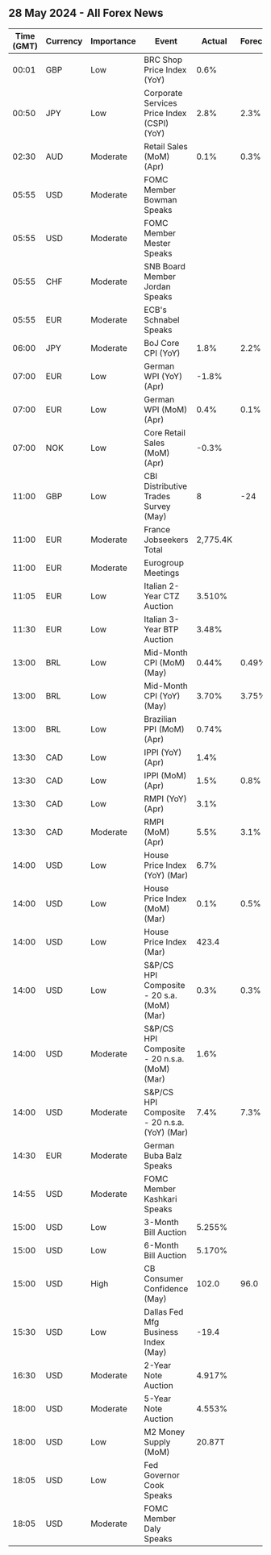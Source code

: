 ## 28 May 2024 - All Forex News

| Time (GMT) | Currency | Importance | Event | Actual | Forecast | Previous |
|------|----------|------------|-------|--------|----------|----------|
| 00:01 | GBP | Low | BRC Shop Price Index (YoY) | 0.6% |  | 0.8% |
| 00:50 | JPY | Low | Corporate Services Price Index (CSPI) (YoY) | 2.8% | 2.3% | 2.3% |
| 02:30 | AUD | Moderate | Retail Sales (MoM) (Apr) | 0.1% | 0.3% | -0.4% |
| 05:55 | USD | Moderate | FOMC Member Bowman Speaks |  |  |  |
| 05:55 | USD | Moderate | FOMC Member Mester Speaks |  |  |  |
| 05:55 | CHF | Moderate | SNB Board Member Jordan Speaks |  |  |  |
| 05:55 | EUR | Moderate | ECB's Schnabel Speaks |  |  |  |
| 06:00 | JPY | Moderate | BoJ Core CPI (YoY) | 1.8% | 2.2% | 2.2% |
| 07:00 | EUR | Low | German WPI (YoY) (Apr) | -1.8% |  | -2.6% |
| 07:00 | EUR | Low | German WPI (MoM) (Apr) | 0.4% | 0.1% | 0.2% |
| 07:00 | NOK | Low | Core Retail Sales (MoM) (Apr) | -0.3% |  | 0.3% |
| 11:00 | GBP | Low | CBI Distributive Trades Survey (May) | 8 | -24 | -44 |
| 11:00 | EUR | Moderate | France Jobseekers Total | 2,775.4K |  | 2,812.2K |
| 11:00 | EUR | Moderate | Eurogroup Meetings |  |  |  |
| 11:05 | EUR | Low | Italian 2-Year CTZ Auction | 3.510% |  | 3.420% |
| 11:30 | EUR | Low | Italian 3-Year BTP Auction | 3.48% |  | 3.32% |
| 13:00 | BRL | Low | Mid-Month CPI (MoM) (May) | 0.44% | 0.49% | 0.21% |
| 13:00 | BRL | Low | Mid-Month CPI (YoY) (May) | 3.70% | 3.75% | 3.77% |
| 13:00 | BRL | Low | Brazilian PPI (MoM) (Apr) | 0.74% |  | 0.35% |
| 13:30 | CAD | Low | IPPI (YoY) (Apr) | 1.4% |  | -0.4% |
| 13:30 | CAD | Low | IPPI (MoM) (Apr) | 1.5% | 0.8% | 0.9% |
| 13:30 | CAD | Low | RMPI (YoY) (Apr) | 3.1% |  | 0.4% |
| 13:30 | CAD | Moderate | RMPI (MoM) (Apr) | 5.5% | 3.1% | 4.3% |
| 14:00 | USD | Low | House Price Index (YoY) (Mar) | 6.7% |  | 7.1% |
| 14:00 | USD | Low | House Price Index (MoM) (Mar) | 0.1% | 0.5% | 1.2% |
| 14:00 | USD | Low | House Price Index (Mar) | 423.4 |  | 423.0 |
| 14:00 | USD | Low | S&P/CS HPI Composite - 20 s.a. (MoM) (Mar) | 0.3% | 0.3% | 0.6% |
| 14:00 | USD | Moderate | S&P/CS HPI Composite - 20 n.s.a. (MoM) (Mar) | 1.6% |  | 0.9% |
| 14:00 | USD | Moderate | S&P/CS HPI Composite - 20 n.s.a. (YoY) (Mar) | 7.4% | 7.3% | 7.3% |
| 14:30 | EUR | Moderate | German Buba Balz Speaks |  |  |  |
| 14:55 | USD | Moderate | FOMC Member Kashkari Speaks |  |  |  |
| 15:00 | USD | Low | 3-Month Bill Auction | 5.255% |  | 5.245% |
| 15:00 | USD | Low | 6-Month Bill Auction | 5.170% |  | 5.160% |
| 15:00 | USD | High | CB Consumer Confidence (May) | 102.0 | 96.0 | 97.5 |
| 15:30 | USD | Low | Dallas Fed Mfg Business Index (May) | -19.4 |  | -14.5 |
| 16:30 | USD | Moderate | 2-Year Note Auction | 4.917% |  | 4.898% |
| 18:00 | USD | Moderate | 5-Year Note Auction | 4.553% |  | 4.659% |
| 18:00 | USD | Low | M2 Money Supply (MoM) | 20.87T |  | 20.84T |
| 18:05 | USD | Low | Fed Governor Cook Speaks |  |  |  |
| 18:05 | USD | Moderate | FOMC Member Daly Speaks |  |  |  |
